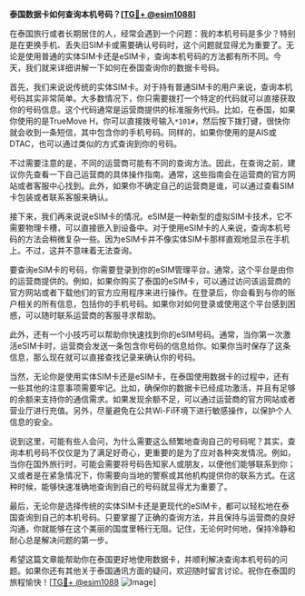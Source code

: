 **泰国数据卡如何查询本机号码？[[TG💪+ @esim1088](https://t.me/s/esim1088)]**

在泰国旅行或者长期居住的人，经常会遇到一个问题：我的本机号码是多少？特别是在更换手机、丢失旧SIM卡或需要确认号码时，这个问题就显得尤为重要了。无论是使用普通的实体SIM卡还是eSIM卡，查询本机号码的方法都有所不同。今天，我们就来详细讲解一下如何在泰国查询你的数据卡号码。

首先，我们来说说传统的实体SIM卡。对于持有普通SIM卡的用户来说，查询本机号码其实非常简单。大多数情况下，你只需要拨打一个特定的代码就可以直接获取你的号码信息。这个代码通常是运营商提供的标准服务代码。比如，在泰国，如果你使用的是TrueMove H，你可以直接拨号输入`*101#`，然后按下拨打键，很快你就会收到一条短信，其中包含你的手机号码。同样的，如果你使用的是AIS或DTAC，也可以通过类似的方式查询到你的号码。

不过需要注意的是，不同的运营商可能有不同的查询方法。因此，在查询之前，建议你先查看一下自己运营商的具体操作指南。通常，这些指南会在运营商的官方网站或者客服中心找到。此外，如果你不确定自己的运营商是谁，可以通过查看SIM卡包装或者联系客服来确认。

接下来，我们再来说说eSIM卡的情况。eSIM是一种新型的虚拟SIM卡技术，它不需要物理卡槽，可以直接嵌入到设备中。对于使用eSIM卡的人来说，查询本机号码的方法会稍微复杂一些。因为eSIM卡并不像实体SIM卡那样直观地显示在手机上。不过，这并不意味着无法查询。

要查询eSIM卡的号码，你需要登录到你的eSIM管理平台。通常，这个平台是由你的运营商提供的。例如，如果你购买了泰国的eSIM卡，可以通过访问该运营商的官方网站或者下载他们的官方应用程序来进行操作。在登录后，你会看到与你的账户相关的所有信息，包括你的手机号码。如果你对如何登录或使用这个平台感到困惑，可以随时联系运营商的客服寻求帮助。

此外，还有一个小技巧可以帮助你快速找到你的eSIM号码。通常，当你第一次激活eSIM卡时，运营商会发送一条包含你号码的信息给你。如果你当时保存了这条信息，那么现在就可以直接查找记录来确认你的号码。

当然，无论你是使用实体SIM卡还是eSIM卡，在泰国使用数据卡的过程中，还有一些其他的注意事项需要牢记。比如，确保你的数据卡已经成功激活，并且有足够的余额来支持你的通信需求。如果发现余额不足，可以通过运营商的官方网站或者营业厅进行充值。另外，尽量避免在公共Wi-Fi环境下进行敏感操作，以保护个人信息的安全。

说到这里，可能有些人会问，为什么需要这么频繁地查询自己的号码呢？其实，查询本机号码不仅仅是为了满足好奇心，更重要的是为了应对各种突发情况。例如，当你在国外旅行时，可能会需要将号码告知家人或朋友，以便他们能够联系到你；又或者是在紧急情况下，你需要向当地的警察或其他机构提供你的联系方式。在这种时候，能够快速准确地查询到自己的号码就显得尤为重要了。

最后，无论你是选择传统的实体SIM卡还是更现代的eSIM卡，都可以轻松地在泰国查询到自己的本机号码。只要掌握了正确的查询方法，并且保持与运营商的良好沟通，你就能够在这个美丽的国度里畅行无阻。记住，无论何时何地，保持冷静和耐心总是解决问题的第一步。

希望这篇文章能帮助你在泰国更好地使用数据卡，并顺利解决查询本机号码的问题。如果你还有其他关于泰国通讯方面的疑问，欢迎随时留言讨论。祝你在泰国的旅程愉快！[[TG💪+ @esim1088](https://t.me/s/esim1088) ![Image](https://i.postimg.cc/4NQfJmqS/Snipaste-2025-05-13-00-14-12.png)]